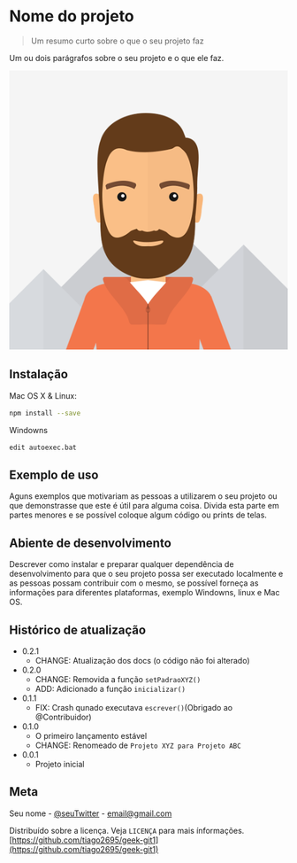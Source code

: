 # Nome do projeto
> Um resumo curto sobre o que o seu projeto faz 

Um ou dois parágrafos sobre o seu projeto e o que ele faz.

![](photo.png)

## Instalação

Mac OS X & Linux:
```sh
npm install --save
```

Windowns

```sh
edit autoexec.bat
```


## Exemplo de uso

Aguns exemplos que motivariam as pessoas a utilizarem o seu projeto ou que demonstrasse que este é útil para alguma coisa. Divida esta parte em partes menores e se possível coloque algum código ou prints de telas.

## Abiente de desenvolvimento

Descrever como instalar e preparar qualquer dependência de desenvolvimento para que o seu projeto possa ser executado localmente e as pessoas possam contribuir com o mesmo, se possível forneça as informações para diferentes plataformas, exemplo Windowns, linux e Mac OS.


## Histórico de atualização

* 0.2.1
    * CHANGE: Atualização dos docs (o código não foi alterado)
* 0.2.0
    * CHANGE: Removida a função `setPadraoXYZ()`
    * ADD: Adicionado a função `inicializar()`
* 0.1.1
    * FIX: Crash qunado executava `escrever()`(Obrigado ao @Contribuidor)
* 0.1.0
    * O primeiro lançamento estável
    * CHANGE: Renomeado de `Projeto XYZ para Projeto ABC`
* 0.0.1
    * Projeto inicial

## Meta 

Seu nome - [@seuTwitter](https://twitter.com/seuTwitter) - email@gmail.com

Distribuído sobre a licença. Veja `LICENÇA` para mais ínformações.
[https://github.com/tiago2695/geek-git1](https://github.com/tiago2695/geek-git1)


